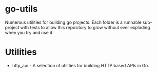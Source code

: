 # go-utils

Numerous utilities for building go projects. Each folder is a runnable sub-project with tests to allow this repository to grow without ever exploding when you try and use it.

# Utilities

* http_api - A selection of utilities for building HTTP based APIs in Go.
